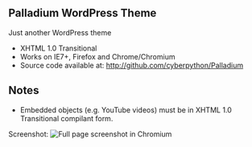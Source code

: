 Palladium WordPress Theme
-------------------------

Just another WordPress theme

 * XHTML 1.0 Transitional
 * Works on IE7+, Firefox and Chrome/Chromium
 * Source code available at: http://github.com/cyberpython/Palladium

Notes
-----

 * Embedded objects (e.g. YouTube videos) must be in XHTML 1.0 Transitional compilant form.

Screenshot:
![Full page screenshot in Chromium](http://img97.imageshack.us/img97/6991/wordpressthemejustanoth.png)

